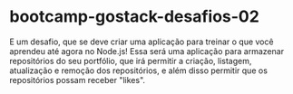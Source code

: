 # bootcamp-gostack-desafios-02
E um desafio, que se deve criar uma aplicação para treinar o que você aprendeu até agora no Node.js!  Essa será uma aplicação para armazenar repositórios do seu portfólio, que irá permitir a criação, listagem, atualização e remoção dos repositórios, e além disso permitir que os repositórios possam receber "likes".
